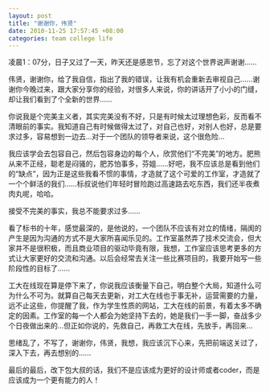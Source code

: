 ```yaml
---
layout: post
title: "谢谢你，伟贤"
date: 2010-11-25 17:57:45 +08:00
categories: team college life
---
```

凌晨1：07分，日子又过了一天，昨天还是感恩节，忘了对这个世界说声谢谢......

伟贤，谢谢你，给了我自信，指出了我的错误，让我有机会重新去审视自己......谢谢你今晚过来，跟大家分享你的经验，对很多人来说，你的讲话开了小小的门缝，却让我们看到了个全新的世界......

你说我是个完美主义者，其实完美没有不好，只是有时候太过理想色彩，反而看不清眼前的事实。我知道自己有时候做得太过了，对自己也好，对别人也好，总是要求过多，容易想到一边去...对于一个团队的领导者来说，这个很危险...

我应该学会去包容自己，然后包容身边的每个人，欣赏他们“不完美”的地方。肥熊从来不正经，聪老是闷骚的，肥苏怕事多，芬姐......好吧，我不应该总是看到他们的“缺点”，因为正是这些我看不惯的事情，才造就了这个可爱的工作室，才造就了一个个鲜活的我们......标叔说他们年轻时冒险跑过高速路去吃东西，我们还半夜煮肉丸呢，哈哈。<!--more-->

接受不完美的事实，我总不能要求过多......

看了标书的十年，感觉最深的，是他说的，一个团队不应该有对立的情绪，隔阂的产生是因为沟通的方式不是大家所喜闻乐见的。工作室虽然弄了技术交流会，但大家并不是很积极，而且商业项目的驱动毕竟有限，我想，工作室应该思考更多的方式让大家更好的交流和沟通。以后会经常去关注一些比赛项目的，我要开始写一些阶段性的目标了......

工大在线现在算是停下来了，你说我应该衡量下自己，明白整个大局，知道什么可为什么不可为。就算自己每天去更新，对工大在线也于事无补，运营需要的力量，远不止这些，你提醒了我，作为学生性质的网站，工大在线的前景，有着太多不确定的因素。工作室的每一个人都会为她坚持下去的，她是我们一手一脚，奋战多少个日夜做出来的...但正如你说的，先救自己，再救工大在线，先放手，再回来...

思绪乱了，不写了，谢谢你，伟贤，我想，我应该沉下心来，先把前端这关过了，深入下去，再去想别的......

最后的最后，改下包大叔的话，我们不是应该成为更好的设计师或者coder，而是应该成为一个更有能力的人！

